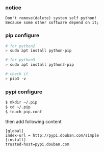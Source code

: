 ### notice
```
Don't remove(delete) system self python!
Because some other software depend on it; 
```


### pip configure

```bash
# for python2
> sudo apt install python-pip

# for python3
> sudo apt install python3-pip

# check it 
> pip3 -v 
```

### pypi configure
```bash
$ mkdir ~/.pip
$ cd ~/.pip
$ touch pip.conf
```
then add following content
```
[global]
index-url = http://pypi.douban.com/simple
[install]
trusted-host=pypi.douban.com
```

